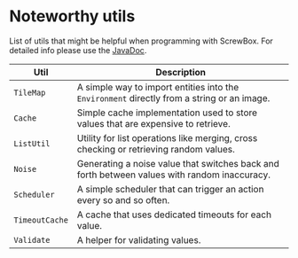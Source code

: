 # Noteworthy utils

List of utils that might be helpful when programming with ScrewBox.
For detailed info please use the [JavaDoc](https://javadoc.io/doc/dev.screwbox/screwbox-core/latest/io/github/srcimon/screwbox/core/utils/package-summary.html).

| Util           | Description                                                                                  |
|----------------|----------------------------------------------------------------------------------------------|
| `TileMap`      | A simple way to import entities into the `Environment` directly from a string or an image.   |
| `Cache`        | Simple cache implementation used to store values that are expensive to retrieve.             |
| `ListUtil`     | Utility for list operations like merging, cross checking or retrieving random values.        |
| `Noise`        | Generating a noise value that switches back and forth between values with random inaccuracy. |
| `Scheduler`    | A simple scheduler that can trigger an action every so and so often.                         |
| `TimeoutCache` | A cache that uses dedicated timeouts for each value.                                         |
| `Validate`     | A helper for validating values.                                                              |